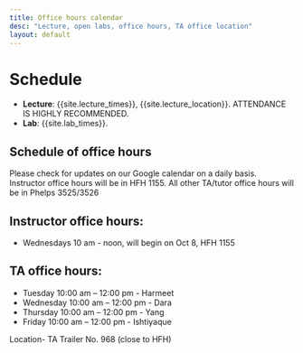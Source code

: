 ```yaml
---
title: Office hours calendar
desc: "Lecture, open labs, office hours, TA office location"
layout: default
---
```


# Schedule <a name="schedule"></a>

* **Lecture**: {{site.lecture_times}}, {{site.lecture_location}}. ATTENDANCE IS HIGHLY RECOMMENDED.
* **Lab**: {{site.lab_times}}.

## Schedule of office hours

Please check for updates on our Google calendar on a daily basis. Instructor office hours will be in HFH 1155. All other TA/tutor office hours will be in Phelps 3525/3526

## Instructor office hours: 
* Wednesdays 10 am - noon, will begin on Oct 8, HFH 1155

## TA office hours: 

* Tuesday    10:00 am – 12:00 pm         - Harmeet
* Wednesday  10:00 am – 12:00 pm         - Dara
* Thursday   10:00 am – 12:00 pm         - Yang
* Friday     10:00 am – 12:00 pm         - Ishtiyaque

 

Location- TA Trailer No. 968 (close to HFH)



